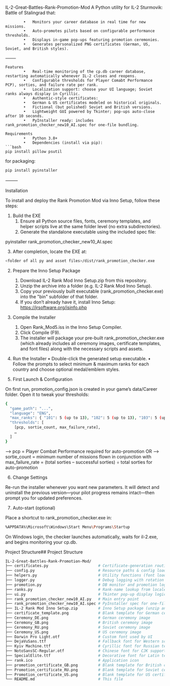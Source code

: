 IL-2-Great-Battles-Rank-Promotion-Mod
A Python utility for IL-2 Sturmovik: Battle of Stalingrad that:
```
		•	Monitors your career database in real time for new missions.
		•	Auto-promotes pilots based on configurable performance thresholds.
		•	Displays in-game pop-ups featuring promotion ceremonies.
		•	Generates personalized PNG certificates (German, US, Soviet, and British styles).

⸻

Features
		•	Real-time monitoring of the cp.db career database, restarting automatically whenever IL-2 closes and reopens.
		•	Configurable thresholds for Player Comabt Performance PCP), sorties, and failure rate per rank.
		•	Localization support: choose your UI language; Soviet ranks always display in Cyrillic.
		•	Authentic-style certificates:
		•	German & US certificates modeled on historical originals.
		•	Fictional (but polished) Soviet and British versions.
		•	Lightweight GUI powered by Tkinter; pop-ups auto-close after 10 seconds.
		•	PyInstaller ready: includes rank_promotion_checker_new10_AI.spec for one-file bundling.

Requirements
		•	Python 3.8+
		•	Dependencies (install via pip):
```bash
pip install pillow psutil
```
for packaging:
 ```bash
pip install pyinstaller
```
⸻

Installation

To install and deploy the Rank Promotion Mod via Inno Setup, follow these steps:

1. Build the EXE
	1.	Ensure all Python source files, fonts, ceremony templates, and helper scripts live at the same folder level (no extra subdirectories).
	2.	Generate the standalone executable using the included spec file:

pyinstaller rank_promotion_checker_new10_AI.spec

 3.	After completion, locate the EXE at:
```bash
<folder of all py and asset files>/dist/rank_promotion_checker.exe
```


2. Prepare the Inno Setup Package
	1.	Download IL-2 Rank Mod Inno Setup.zip from this repository.
	2.	Unzip the archive into a folder (e.g. IL-2 Rank Mod Inno Setup).
	3.	Copy your previously built executable (rank_promotion_checker.exe) into the "bin" subfolder of that folder.
	4.	If you don’t already have it, install Inno Setup:
https://jrsoftware.org/isinfo.php

3. Compile the Installer
	1.	Open Rank_Mod5.iss in the Inno Setup Compiler.
	2.	Click Compile (F9).
	3.	The installer will package your pre-built rank_promotion_checker.exe (which already includes all ceremony images, certificate templates, and font files) along with the necessary scripts and assets.

4. Run the Installer
	•	Double-click the generated setup executable.
	•	Follow the prompts to select minimum & maximum ranks for each country and choose optional medal/emblem styles.

5. First Launch & Configuration

On first run, promotion_config.json is created in your game’s data/Career folder. Open it to tweak your thresholds:
```bash
{
  "game_path": "...",
  "language": "ENG",
  "max_ranks": { "101": 5 (up to 13), "102": 5 (up to 13), "103": 5 (up to 13), "201": 5 (up to 13) },
  "thresholds": [
    [pcp, sortie_count, max_failure_rate],
    …
  ]
}
```
 -->	pcp = Player Combat Performance required for auto-promotion OR
	-->	sortie_count = minimum number of missions flown in conjunction with
	    max_failure_rate = (total sorties – successful sorties) ÷ total sorties for auto-promotion

6. Change Settings

Re-run the installer whenever you want new parameters. It will detect and uninstall the previous version—your pilot progress remains intact—then prompt you for updated preferences.

7. Auto-start (optional)

Place a shortcut to rank_promotion_checker.exe in:
```bash
%APPDATA%\Microsoft\Windows\Start Menu\Programs\Startup
```
On Windows login, the checker launches automatically, waits for il-2.exe, and begins monitoring your cp.db.

Project Structure## Project Structure
```bash
IL-2-Great-Battles-Rank-Promotion-Mod/
├── certificates.py                      # Certificate-generation routines
├── config.py                            # Resource paths & config loader/saver
├── helpers.py                           # Utility functions (font loader, process check)
├── logger.py                            # Debug logging with rotation
├── promotion.py                         # DB monitor and promotion logic
├── ranks.py                             # Rank-name lookup from locale files
├── ui.py                                # Tkinter pop-up display logic
├── rank_promotion_checker_new10_AI.py   # Main entry point
├── rank_promotion_checker_new10_AI.spec # PyInstaller spec for one-file EXE
├── IL-2 Rank Mod Inno Setup.zip         # Inno Setup package (unzip and compile)
├── certificate_template.png             # Blank template for German certificates
├── Ceremony_DE.png                      # German ceremony image
├── Ceremony_GB.png                      # British ceremony image
├── Ceremony_RU.png                      # Soviet ceremony image
├── Ceremony_US.png                      # US ceremony image
├── Darwin Pro Light.otf                 # Custom font used by UI
├── DejaVuSans.ttf                       # Fallback font for Western scripts
├── Kyiv Machine.ttf                     # Cyrillic font for Russian text
├── NotoSansSC-Regular.otf               # Chinese font for CJK support
├── SpecialElite.ttf                     # Decorative font for Latin text
├── rank.ico                             # Application icon
├── promotion_certificate_GB.png         # Blank template for British certificate
├── Promotion_certificate_RU.png         # Blank template for Soviet certificate
├── Promotion_certificate_US.png         # Blank template for US certificates 
└── README.md                            # This file